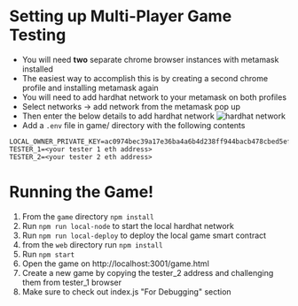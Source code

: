 # Setting up Multi-Player Game Testing

- You will need **two** separate chrome browser instances with metamask installed
- The easiest way to accomplish this is by creating a second chrome profile and installing metamask again
- You will need to add hardhat network to your metamask on both profiles
- Select networks -> add network from the metamask pop up
- Then enter the below details to add hardhat network
  ![hardhat network](https://i.imgur.com/j4EynIF.png)
- Add a `.env` file in game/ directory with the following contents

```
LOCAL_OWNER_PRIVATE_KEY=ac0974bec39a17e36ba4a6b4d238ff944bacb478cbed5efcae784d7bf4f2ff80
TESTER_1=<your tester 1 eth address>
TESTER_2=<your tester 2 eth address>
```

# Running the Game!

1. From the `game` directory `npm install`
2. Run `npm run local-node` to start the local hardhat network
3. Run `npm run local-deploy` to deploy the local game smart contract
4. from the `web` directory run `npm install`
5. Run `npm start`
6. Open the game on http://localhost:3001/game.html
7. Create a new game by copying the tester_2 address and challenging them from tester_1 browser
8. Make sure to check out index.js "For Debugging" section

